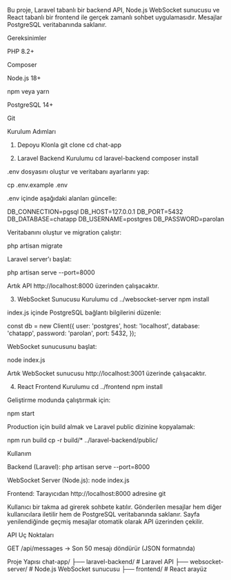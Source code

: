 Bu proje, Laravel tabanlı bir backend API, Node.js WebSocket sunucusu ve React tabanlı bir frontend ile gerçek zamanlı sohbet uygulamasıdır. Mesajlar PostgreSQL veritabanında saklanır.

Gereksinimler

PHP 8.2+

Composer

Node.js 18+

npm veya yarn

PostgreSQL 14+

Git

Kurulum Adımları
1. Depoyu Klonla
git clone <repo-url>
cd chat-app

2. Laravel Backend Kurulumu
cd laravel-backend
composer install


.env dosyasını oluştur ve veritabanı ayarlarını yap:

cp .env.example .env


.env içinde aşağıdaki alanları güncelle:

DB_CONNECTION=pgsql
DB_HOST=127.0.0.1
DB_PORT=5432
DB_DATABASE=chatapp
DB_USERNAME=postgres
DB_PASSWORD=parolan


Veritabanını oluştur ve migration çalıştır:

php artisan migrate


Laravel server'ı başlat:

php artisan serve --port=8000


Artık API http://localhost:8000 üzerinden çalışacaktır.

3. WebSocket Sunucusu Kurulumu
cd ../websocket-server
npm install


index.js içinde PostgreSQL bağlantı bilgilerini düzenle:

const db = new Client({
    user: 'postgres',
    host: 'localhost',
    database: 'chatapp',
    password: 'parolan',
    port: 5432,
});


WebSocket sunucusunu başlat:

node index.js


Artık WebSocket sunucusu http://localhost:3001 üzerinde çalışacaktır.

4. React Frontend Kurulumu
cd ../frontend
npm install


Geliştirme modunda çalıştırmak için:

npm start


Production için build almak ve Laravel public dizinine kopyalamak:

npm run build
cp -r build/* ../laravel-backend/public/

Kullanım

Backend (Laravel): php artisan serve --port=8000

WebSocket Server (Node.js): node index.js

Frontend: Tarayıcıdan http://localhost:8000 adresine git

Kullanıcı bir takma ad girerek sohbete katılır. Gönderilen mesajlar hem diğer kullanıcılara iletilir hem de PostgreSQL veritabanında saklanır. Sayfa yenilendiğinde geçmiş mesajlar otomatik olarak API üzerinden çekilir.

API Uç Noktaları

GET /api/messages → Son 50 mesajı döndürür (JSON formatında)

Proje Yapısı
chat-app/
├── laravel-backend/      # Laravel API
├── websocket-server/     # Node.js WebSocket sunucusu
├── frontend/             # React arayüz
